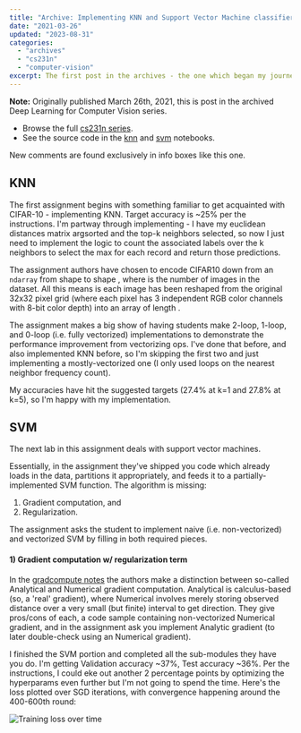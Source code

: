 ```yaml
---
title: "Archive: Implementing KNN and Support Vector Machine classifiers"
date: "2021-03-26"
updated: "2023-08-31"
categories:
  - "archives"
  - "cs231n"
  - "computer-vision"
excerpt: The first post in the archives - the one which began my journey on getting current with the computer vision literature.
---
```


<script>
    import Info from '$lib/components/Info.svelte'
    import Katex from '$lib/components/Katex.svelte'
</script>

<Info>

**Note:** Originally published March 26th, 2021, this is post <Katex math="1/20"/> in the archived Deep Learning for Computer Vision series.

* Browse the full [cs231n series](http://pc2:5173/blog/category/cs231n).
* See the source code in the [knn](https://github.com/pgiardiniere/cs231n/blob/main/assignment1/knn.ipynb) and [svm](https://github.com/pgiardiniere/cs231n/blob/main/assignment1/svm.ipynb) notebooks.

New comments are found exclusively in info boxes like this one.

</Info>


## KNN

The first assignment begins with something familiar to get acquainted with CIFAR-10 - implementing KNN. Target accuracy is ~25% per the instructions. I'm partway through implementing - I have my euclidean distances matrix argsorted and the top-k neighbors selected, so now I just need to implement the logic to count the associated labels over the k neighbors to select the max for each record and return those predictions.

<p>The assignment authors have chosen to encode CIFAR10 down from an <code>ndarray</code> from shape <Katex math="(N, 32, 32, 3)"/> to shape <Katex math="(N, 3072)"/>, where <Katex math="N"/> is the number of images in the dataset. All this means is each image has been reshaped from the original 32x32 pixel grid (where each pixel has 3 independent RGB color channels with 8-bit color depth) into an array of length <Katex math="32*32*3 = 3072" />.</p>

The assignment makes a big show of having students make 2-loop, 1-loop, and 0-loop (i.e. fully vectorized) implementations to demonstrate the performance improvement from vectorizing ops. I've done that before, and also implemented KNN before, so I'm skipping the first two and just implementing a mostly-vectorized one (I only used loops on the nearest neighbor frequency count).

My accuracies have hit the suggested targets (27.4% at k=1 and 27.8% at k=5), so I'm happy with my implementation.

## SVM

The next lab in this assignment deals with support vector machines.

Essentially, in the assignment they've shipped you code which already loads in the data, partitions it appropriately, and feeds it to a partially-implemented SVM function. The algorithm is missing:
  1. Gradient computation, and 
  2. Regularization. 

The assignment asks the student to implement naive (i.e. non-vectorized) and vectorized SVM by filling in both required pieces.

#### 1) Gradient computation w/ regularization term

In the [gradcompute notes](https://cs231n.github.io/optimization-1/#gradcompute) the authors make a distinction between so-called Analytical and Numerical gradient computation. Analytical is calculus-based (so, a 'real' gradient), where Numerical involves merely storing observed distance over a very small (but finite) interval to get direction. They give pros/cons of each, a code sample containing non-vectorized Numerical gradient, and in the assignment ask you implement Analytic gradient (to later double-check using an Numerical gradient).

I finished the SVM portion and completed all the sub-modules they have you do. I'm getting Validation accuracy ~37%, Test accuracy ~36%. Per the instructions, I could eke out another 2 percentage points by optimizing the hyperparams even further but I'm not going to spend the time. Here's the loss plotted over SGD iterations, with convergence happening around the 400-600th round:

![Training loss over time](/images/implementing-svm-loss-graph.png)
